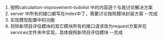 1. 按照calculation-improvement-todolist 中的内容逐个与我讨论解决方案
2. server 中所有的接口都写在index中了，需要讨论按照模块封装方案 --完成
3. 实现模型配置中的功能
4. 将除新项目评估模块的其它模块所有的接口请求改为request方案并在services文件夹中实现，具体按照新项目评估模块 --完成